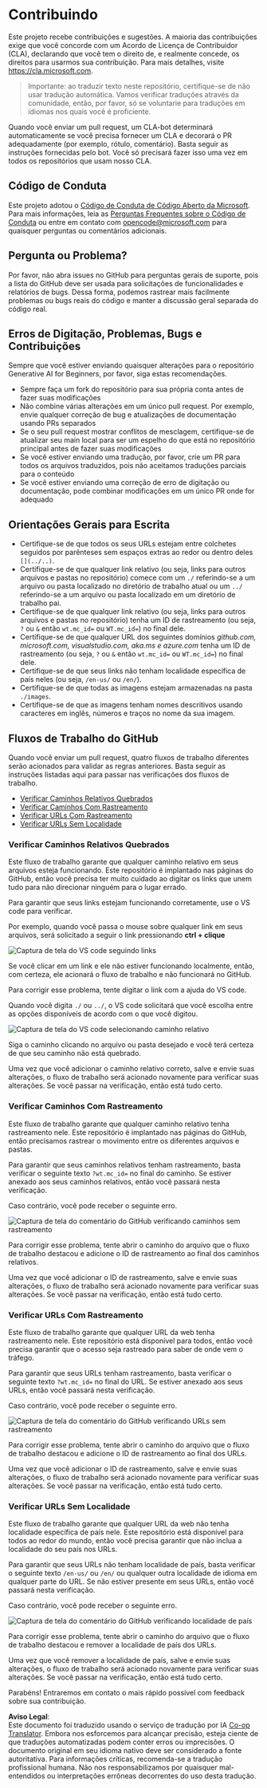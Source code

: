 <!--
CO_OP_TRANSLATOR_METADATA:
{
  "original_hash": "57c41f2af71001a2cff9d8eb797cb843",
  "translation_date": "2025-05-19T08:39:54+00:00",
  "source_file": "CONTRIBUTING.md",
  "language_code": "br"
}
-->
# Contribuindo

Este projeto recebe contribuições e sugestões. A maioria das contribuições exige que você concorde com um Acordo de Licença de Contribuidor (CLA), declarando que você tem o direito de, e realmente concede, os direitos para usarmos sua contribuição. Para mais detalhes, visite <https://cla.microsoft.com>.

> Importante: ao traduzir texto neste repositório, certifique-se de não usar tradução automática. Vamos verificar traduções através da comunidade, então, por favor, só se voluntarie para traduções em idiomas nos quais você é proficiente.

Quando você enviar um pull request, um CLA-bot determinará automaticamente se você precisa fornecer um CLA e decorará o PR adequadamente (por exemplo, rótulo, comentário). Basta seguir as instruções fornecidas pelo bot. Você só precisará fazer isso uma vez em todos os repositórios que usam nosso CLA.

## Código de Conduta

Este projeto adotou o [Código de Conduta de Código Aberto da Microsoft](https://opensource.microsoft.com/codeofconduct/?WT.mc_id=academic-105485-koreyst). Para mais informações, leia as [Perguntas Frequentes sobre o Código de Conduta](https://opensource.microsoft.com/codeofconduct/faq/?WT.mc_id=academic-105485-koreyst) ou entre em contato com [opencode@microsoft.com](mailto:opencode@microsoft.com) para quaisquer perguntas ou comentários adicionais.

## Pergunta ou Problema?

Por favor, não abra issues no GitHub para perguntas gerais de suporte, pois a lista do GitHub deve ser usada para solicitações de funcionalidades e relatórios de bugs. Dessa forma, podemos rastrear mais facilmente problemas ou bugs reais do código e manter a discussão geral separada do código real.

## Erros de Digitação, Problemas, Bugs e Contribuições

Sempre que você estiver enviando quaisquer alterações para o repositório Generative AI for Beginners, por favor, siga estas recomendações.

* Sempre faça um fork do repositório para sua própria conta antes de fazer suas modificações
* Não combine várias alterações em um único pull request. Por exemplo, envie qualquer correção de bug e atualizações de documentação usando PRs separados
* Se o seu pull request mostrar conflitos de mesclagem, certifique-se de atualizar seu main local para ser um espelho do que está no repositório principal antes de fazer suas modificações
* Se você estiver enviando uma tradução, por favor, crie um PR para todos os arquivos traduzidos, pois não aceitamos traduções parciais para o conteúdo
* Se você estiver enviando uma correção de erro de digitação ou documentação, pode combinar modificações em um único PR onde for adequado

## Orientações Gerais para Escrita

- Certifique-se de que todos os seus URLs estejam entre colchetes seguidos por parênteses sem espaços extras ao redor ou dentro deles `[](../..)`.
- Certifique-se de que qualquer link relativo (ou seja, links para outros arquivos e pastas no repositório) comece com um `./` referindo-se a um arquivo ou pasta localizado no diretório de trabalho atual ou um `../` referindo-se a um arquivo ou pasta localizado em um diretório de trabalho pai.
- Certifique-se de que qualquer link relativo (ou seja, links para outros arquivos e pastas no repositório) tenha um ID de rastreamento (ou seja, `?` ou `&` então `wt.mc_id=` ou `WT.mc_id=`) no final dele.
- Certifique-se de que qualquer URL dos seguintes domínios _github.com, microsoft.com, visualstudio.com, aka.ms e azure.com_ tenha um ID de rastreamento (ou seja, `?` ou `&` então `wt.mc_id=` ou `WT.mc_id=`) no final dele.
- Certifique-se de que seus links não tenham localidade específica de país neles (ou seja, `/en-us/` ou `/en/`).
- Certifique-se de que todas as imagens estejam armazenadas na pasta `./images`.
- Certifique-se de que as imagens tenham nomes descritivos usando caracteres em inglês, números e traços no nome da sua imagem.

## Fluxos de Trabalho do GitHub

Quando você enviar um pull request, quatro fluxos de trabalho diferentes serão acionados para validar as regras anteriores. Basta seguir as instruções listadas aqui para passar nas verificações dos fluxos de trabalho.

- [Verificar Caminhos Relativos Quebrados](../..)
- [Verificar Caminhos Com Rastreamento](../..)
- [Verificar URLs Com Rastreamento](../..)
- [Verificar URLs Sem Localidade](../..)

### Verificar Caminhos Relativos Quebrados

Este fluxo de trabalho garante que qualquer caminho relativo em seus arquivos esteja funcionando. Este repositório é implantado nas páginas do GitHub, então você precisa ter muito cuidado ao digitar os links que unem tudo para não direcionar ninguém para o lugar errado.

Para garantir que seus links estejam funcionando corretamente, use o VS code para verificar.

Por exemplo, quando você passa o mouse sobre qualquer link em seus arquivos, será solicitado a seguir o link pressionando **ctrl + clique**

![Captura de tela do VS code seguindo links](../../translated_images/vscode-follow-link.f8e8fd9192241d8163db78371e22a7a4e032a1ca9219696d7eb3eb103d1b7544.br.png)

Se você clicar em um link e ele não estiver funcionando localmente, então, com certeza, ele acionará o fluxo de trabalho e não funcionará no GitHub.

Para corrigir esse problema, tente digitar o link com a ajuda do VS code.

Quando você digita `./` ou `../`, o VS code solicitará que você escolha entre as opções disponíveis de acordo com o que você digitou.

![Captura de tela do VS code selecionando caminho relativo](../../translated_images/vscode-select-relative-path.b2cf754af764c28401e8098dbd372d00e8d2ac89c6b75e59f1450f99cb6a4ede.br.png)

Siga o caminho clicando no arquivo ou pasta desejado e você terá certeza de que seu caminho não está quebrado.

Uma vez que você adicionar o caminho relativo correto, salve e envie suas alterações, o fluxo de trabalho será acionado novamente para verificar suas alterações. Se você passar na verificação, então está tudo certo.

### Verificar Caminhos Com Rastreamento

Este fluxo de trabalho garante que qualquer caminho relativo tenha rastreamento nele. Este repositório é implantado nas páginas do GitHub, então precisamos rastrear o movimento entre os diferentes arquivos e pastas.

Para garantir que seus caminhos relativos tenham rastreamento, basta verificar o seguinte texto `?wt.mc_id=` no final do caminho. Se estiver anexado aos seus caminhos relativos, então você passará nesta verificação.

Caso contrário, você pode receber o seguinte erro.

![Captura de tela do comentário do GitHub verificando caminhos sem rastreamento](../../translated_images/github-check-paths-missing-tracking-comment.1442630ba6e07efa327f46d27447178ae1c6d3b9960023dee1a69dd50f8a3653.br.png)

Para corrigir esse problema, tente abrir o caminho do arquivo que o fluxo de trabalho destacou e adicione o ID de rastreamento ao final dos caminhos relativos.

Uma vez que você adicionar o ID de rastreamento, salve e envie suas alterações, o fluxo de trabalho será acionado novamente para verificar suas alterações. Se você passar na verificação, então está tudo certo.

### Verificar URLs Com Rastreamento

Este fluxo de trabalho garante que qualquer URL da web tenha rastreamento nele. Este repositório está disponível para todos, então você precisa garantir que o acesso seja rastreado para saber de onde vem o tráfego.

Para garantir que seus URLs tenham rastreamento, basta verificar o seguinte texto `?wt.mc_id=` no final do URL. Se estiver anexado aos seus URLs, então você passará nesta verificação.

Caso contrário, você pode receber o seguinte erro.

![Captura de tela do comentário do GitHub verificando URLs sem rastreamento](../../translated_images/github-check-urls-missing-tracking-comment.acd262e537606c01187cb5f4d248176839b5f512342ff9b6c367509ec285eebc.br.png)

Para corrigir esse problema, tente abrir o caminho do arquivo que o fluxo de trabalho destacou e adicione o ID de rastreamento ao final dos URLs.

Uma vez que você adicionar o ID de rastreamento, salve e envie suas alterações, o fluxo de trabalho será acionado novamente para verificar suas alterações. Se você passar na verificação, então está tudo certo.

### Verificar URLs Sem Localidade

Este fluxo de trabalho garante que qualquer URL da web não tenha localidade específica de país nele. Este repositório está disponível para todos ao redor do mundo, então você precisa garantir que não inclua a localidade do seu país nos URLs.

Para garantir que seus URLs não tenham localidade de país, basta verificar o seguinte texto `/en-us/` ou `/en/` ou qualquer outra localidade de idioma em qualquer parte do URL. Se não estiver presente em seus URLs, então você passará nesta verificação.

Caso contrário, você pode receber o seguinte erro.

![Captura de tela do comentário do GitHub verificando localidade de país](../../translated_images/github-check-country-locale-comment.15ae33688215cfe678e813c4dc0bf40d5d9341ee36dc95d6cc0684fa9a204224.br.png)

Para corrigir esse problema, tente abrir o caminho do arquivo que o fluxo de trabalho destacou e remover a localidade de país dos URLs.

Uma vez que você remover a localidade de país, salve e envie suas alterações, o fluxo de trabalho será acionado novamente para verificar suas alterações. Se você passar na verificação, então está tudo certo.

Parabéns! Entraremos em contato o mais rápido possível com feedback sobre sua contribuição.

**Aviso Legal**:  
Este documento foi traduzido usando o serviço de tradução por IA [Co-op Translator](https://github.com/Azure/co-op-translator). Embora nos esforcemos para alcançar precisão, esteja ciente de que traduções automatizadas podem conter erros ou imprecisões. O documento original em seu idioma nativo deve ser considerado a fonte autoritativa. Para informações críticas, recomenda-se a tradução profissional humana. Não nos responsabilizamos por quaisquer mal-entendidos ou interpretações errôneas decorrentes do uso desta tradução.